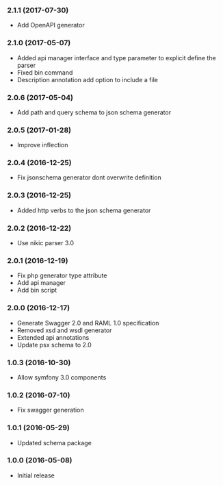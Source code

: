 
### 2.1.1 (2017-07-30)

* Add OpenAPI generator

### 2.1.0 (2017-05-07)

* Added api manager interface and type parameter to explicit define the parser
* Fixed bin command
* Description annotation add option to include a file

### 2.0.6 (2017-05-04)

* Add path and query schema to json schema generator

### 2.0.5 (2017-01-28)

* Improve inflection

### 2.0.4 (2016-12-25)

* Fix jsonschema generator dont overwrite definition

### 2.0.3 (2016-12-25)

* Added http verbs to the json schema generator

### 2.0.2 (2016-12-22)

* Use nikic parser 3.0

### 2.0.1 (2016-12-19)

* Fix php generator type attribute
* Add api manager
* Add bin script

### 2.0.0 (2016-12-17)

* Generate Swagger 2.0 and RAML 1.0 specification
* Removed xsd and wsdl generator
* Extended api annotations
* Update psx schema to 2.0

### 1.0.3 (2016-10-30)

* Allow symfony 3.0 components

### 1.0.2 (2016-07-10)

* Fix swagger generation

### 1.0.1 (2016-05-29)

* Updated schema package

### 1.0.0 (2016-05-08)

* Initial release
